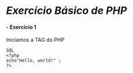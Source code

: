 # *Exercício Básico de PHP*

#### - Exercício 1
Iniciamos a TAG do PHP
```
SQL
<?php
echo"Hello, world!" ;
?>
```
